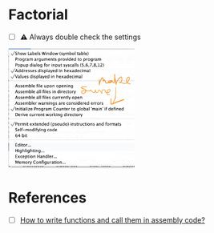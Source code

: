 # Factorial

- [ ] :warning: Always double check the settings

<img src=images/main-settings.png width="50%" height="50%" > </img>

# References

 - [ ] [How to write functions and call them in assembly code?](https://gitlab.eurecom.fr/renaud.pacalet/ca/-/blob/master/FAQ.md?ref_type=heads#how-to-write-functions-and-call-them-in-assembly-code)


